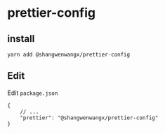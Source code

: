# prettier-config

## install

```
yarn add @shangwenwangx/prettier-config
```

## Edit

Edit `package.json`

```
{
    // ...
    "prettier": "@shangwenwangx/prettier-config"
}
```
